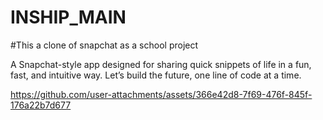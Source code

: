 ﻿# INSHIP_MAIN
 #This a clone of snapchat as a school project
 
 A Snapchat-style app designed for sharing quick snippets of life in a fun, fast, and intuitive way. Let’s build the future, one line of code at a time.



https://github.com/user-attachments/assets/366e42d8-7f69-476f-845f-176a22b7d677

